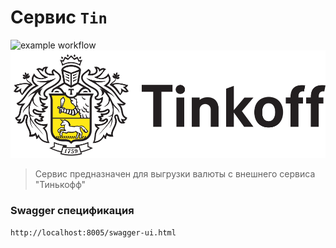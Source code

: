 # Сервис `Tin`
![example workflow](https://github.com/AlexBugrimov/TinkoffService/actions/workflows/maven.yml/badge.svg)
![](images/tinkoff.png)
> Сервис предназначен для выгрузки валюты с внешнего сервиса "Тинькофф"

### Swagger спецификация
```
http://localhost:8005/swagger-ui.html
```